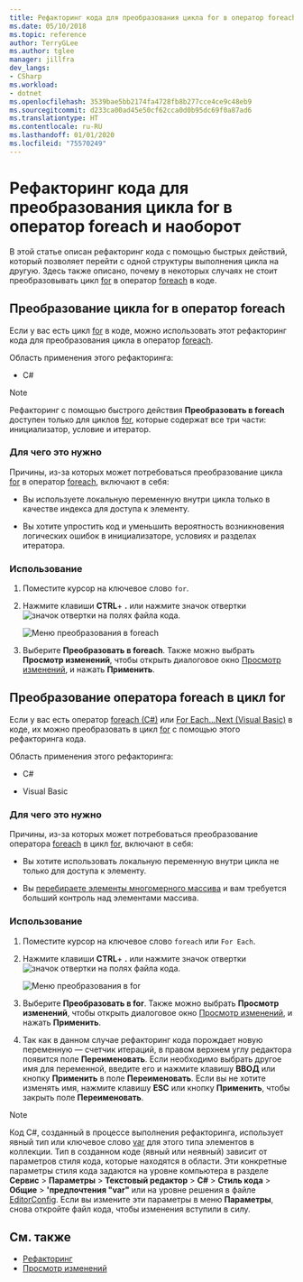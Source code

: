 ```yaml
---
title: Рефакторинг кода для преобразования цикла for в оператор foreach
ms.date: 05/10/2018
ms.topic: reference
author: TerryGLee
ms.author: tglee
manager: jillfra
dev_langs:
- CSharp
ms.workload:
- dotnet
ms.openlocfilehash: 3539bae5bb2174fa4728fb8b277cce4ce9c48eb9
ms.sourcegitcommit: d233ca00ad45e50cf62cca0d0b95dc69f0a87ad6
ms.translationtype: HT
ms.contentlocale: ru-RU
ms.lasthandoff: 01/01/2020
ms.locfileid: "75570249"
---
```

# <a name="refactoring-to-convert-between-a-for-loop-and-a-foreach-statement"></a>Рефакторинг кода для преобразования цикла for в оператор foreach и наоборот

В этой статье описан рефакторинг кода с помощью быстрых действий, который позволяет перейти с одной структуры выполнения цикла на другую. Здесь также описано, почему в некоторых случаях не стоит преобразовывать цикл [for](/dotnet/csharp/language-reference/keywords/for) в оператор [foreach](/dotnet/csharp/language-reference/keywords/foreach-in) в коде.

## <a name="convert-a-for-loop-to-a-foreach-statement"></a>Преобразование цикла for в оператор foreach

Если у вас есть цикл [for](/dotnet/csharp/language-reference/keywords/for) в коде, можно использовать этот рефакторинг кода для преобразования цикла в оператор [foreach](/dotnet/csharp/language-reference/keywords/foreach-in).

Область применения этого рефакторинга:

- C#

> [!NOTE]
> Рефакторинг с помощью быстрого действия **Преобразовать в foreach** доступен только для циклов [for](/dotnet/csharp/language-reference/keywords/for), которые содержат все три части: инициализатор, условие и итератор.

### <a name="why-convert"></a>Для чего это нужно

Причины, из-за которых может потребоваться преобразование цикла [for](/dotnet/csharp/language-reference/keywords/for) в оператор [foreach](/dotnet/csharp/language-reference/keywords/foreach-in), включают в себя:

- Вы используете локальную переменную внутри цикла только в качестве индекса для доступа к элементу.

- Вы хотите упростить код и уменьшить вероятность возникновения логических ошибок в инициализаторе, условиях и разделах итератора.

### <a name="how-to-use-it"></a>Использование

1. Поместите курсор на ключевое слово `for`.

1. Нажмите клавиши **CTRL**+ **.** или нажмите значок отвертки ![значок отвертки](../media/screwdriver-icon.png) на полях файла кода.

   ![Меню преобразования в foreach](media/convert-to-foreach.png)

1. Выберите **Преобразовать в foreach**. Также можно выбрать **Просмотр изменений**, чтобы открыть диалоговое окно [Просмотр изменений](../../ide/preview-changes.md), и нажать **Применить**.

## <a name="convert-a-foreach-statement-to-a-for-loop"></a>Преобразование оператора foreach в цикл for

Если у вас есть оператор [foreach (C#)](/dotnet/csharp/language-reference/keywords/foreach-in) или [For Each...Next (Visual Basic)](/dotnet/visual-basic/language-reference/statements/for-each-next-statement) в коде, их можно преобразовать в цикл [for](/dotnet/csharp/language-reference/keywords/for) с помощью этого рефакторинга кода.

Область применения этого рефакторинга:

- C#

- Visual Basic

### <a name="why-convert"></a>Для чего это нужно

Причины, из-за которых может потребоваться преобразование оператора [foreach](/dotnet/csharp/language-reference/keywords/for) в цикл [for](/dotnet/csharp/language-reference/keywords/foreach-in), включают в себя:

- Вы хотите использовать локальную переменную внутри цикла не только для доступа к элементу.

- Вы [перебираете элементы многомерного массива](/dotnet/csharp/programming-guide/arrays/using-foreach-with-arrays) и вам требуется больший контроль над элементами массива.

### <a name="how-to-use-it"></a>Использование

1. Поместите курсор на ключевое слово `foreach` или `For Each`.

1. Нажмите клавиши **CTRL**+ **.** или нажмите значок отвертки ![значок отвертки](../media/screwdriver-icon.png) на полях файла кода.

   ![Меню преобразования в for](media/convert-to-for.png)

1. Выберите **Преобразовать в for**. Также можно выбрать **Просмотр изменений**, чтобы открыть диалоговое окно [Просмотр изменений](../../ide/preview-changes.md), и нажать **Применить**.

1. Так как в данном случае рефакторинг кода порождает новую переменную — счетчик итераций, в правом верхнем углу редактора появится поле **Переименовать**. Если необходимо выбрать другое имя для переменной, введите его и нажмите клавишу **ВВОД** или кнопку **Применить** в поле **Переименовать**. Если вы не хотите изменять имя, нажмите клавишу **ESC** или кнопку **Применить**, чтобы закрыть поле **Переименовать**.

> [!NOTE]
> Код C#, созданный в процессе выполнения рефакторинга, использует явный тип или ключевое слово [var](/dotnet/csharp/language-reference/keywords/var) для этого типа элементов в коллекции. Тип в созданном коде (явный или неявный) зависит от параметров стиля кода, которые находятся в области. Эти конкретные параметры стиля кода задаются на уровне компьютера в разделе **Сервис** > **Параметры** > **Текстовый редактор** > **C#**  > **Стиль кода** > **Общие** >  **\'предпочтения "var"** или на уровне решения в файле [EditorConfig](../../ide/editorconfig-language-conventions.md#implicit-and-explicit-types). Если вы измените эти параметры в меню **Параметры**, снова откройте файл кода, чтобы изменения вступили в силу.

## <a name="see-also"></a>См. также

- [Рефакторинг](../refactoring-in-visual-studio.md)
- [Просмотр изменений](../../ide/preview-changes.md)
